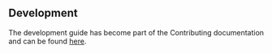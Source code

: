 ## Development

The development guide has become part of the Contributing documentation
and can be found [here](https://www.openpolicyagent.org/docs/edge/development/).